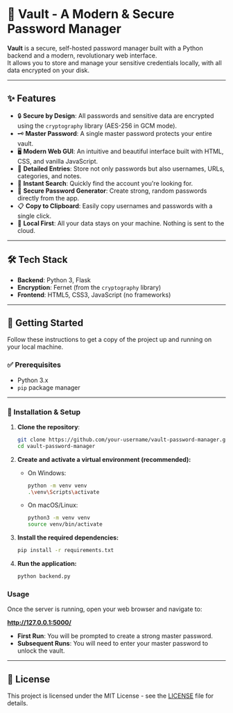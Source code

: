# 🔐 Vault - A Modern & Secure Password Manager

**Vault** is a secure, self-hosted password manager built with a Python backend and a modern, revolutionary web interface.  
It allows you to store and manage your sensitive credentials locally, with all data encrypted on your disk.

---

## ✨ Features

- 🔒 **Secure by Design**: All passwords and sensitive data are encrypted using the `cryptography` library (AES-256 in GCM mode).
- 🗝️ **Master Password**: A single master password protects your entire vault.
- 🖥️ **Modern Web GUI**: An intuitive and beautiful interface built with HTML, CSS, and vanilla JavaScript.
- 📘 **Detailed Entries**: Store not only passwords but also usernames, URLs, categories, and notes.
- 🔎 **Instant Search**: Quickly find the account you're looking for.
- 🔐 **Secure Password Generator**: Create strong, random passwords directly from the app.
- 📋 **Copy to Clipboard**: Easily copy usernames and passwords with a single click.
- 💾 **Local First**: All your data stays on your machine. Nothing is sent to the cloud.

---

## 🛠️ Tech Stack

- **Backend**: Python 3, Flask  
- **Encryption**: Fernet (from the `cryptography` library)  
- **Frontend**: HTML5, CSS3, JavaScript (no frameworks)

---

## 🚀 Getting Started

Follow these instructions to get a copy of the project up and running on your local machine.

### ✅ Prerequisites

- Python 3.x
- `pip` package manager

---

### 🧪 Installation & Setup

1. **Clone the repository**:

   ```bash
   git clone https://github.com/your-username/vault-password-manager.git
   cd vault-password-manager

2.  **Create and activate a virtual environment (recommended):**
    -   On Windows:
        ```sh
        python -m venv venv
        .\venv\Scripts\activate
        ```
    -   On macOS/Linux:
        ```sh
        python3 -m venv venv
        source venv/bin/activate
        ```

3.  **Install the required dependencies:**
    ```sh
    pip install -r requirements.txt
    ```

4.  **Run the application:**
    ```sh
    python backend.py
    ```

### Usage

Once the server is running, open your web browser and navigate to:

**http://127.0.0.1:5000/**

-   **First Run**: You will be prompted to create a strong master password.
-   **Subsequent Runs**: You will need to enter your master password to unlock the vault.

---

## 📄 License

This project is licensed under the MIT License - see the [LICENSE](LICENSE) file for details.
